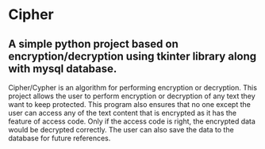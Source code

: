 # Cipher
## A simple python project based on encryption/decryption using tkinter library along with mysql database.
Cipher/Cypher is an algorithm for performing encryption or decryption.
This project allows the user to perform encryption or decryption of any text they want to keep protected. This program also ensures that no one except the user can access
any of the text content that is encrypted as it has the feature of access code. Only if the access code is right, the encrypted data would be decrypted correctly.
The user can also save the data to the database for future references.
